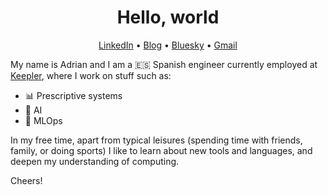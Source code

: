 <h1 align="center">Hello, world</h1>
<p align="center">
  <a href="https://www.linkedin.com/in/adrianberges/">LinkedIn</a> •
  <a href="a-berg.github.io/philambdapi">Blog</a> •
  <a href="https://bsky.app/profile/a-berges.bsky.social">Bluesky</a> •
  <a href="mailto:adberenf@gmail.com">Gmail</a>
</p>


My name is Adrian and I am a 🇪🇸 Spanish engineer currently employed at [Keepler](https://keepler.io/), where I work on stuff such as:

* 📊 Prescriptive systems
* 🤖 AI
* 🔧 MLOps

In my free time, apart from typical leisures (spending time with friends, family, or doing sports) I like to learn about new tools and languages, 
and deepen my understanding of computing.

Cheers!
